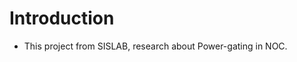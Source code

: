 <!---
/*******************************************************************************
// Project name   :
// File name      : REAME.md
// Created date   : Fri 04 Aug 2017 02:57:13 PM ICT
// Author         : Huy-Hung Ho
// Last modified  : Fri 04 Aug 2017 02:57:13 PM ICT
// Desc           :
*******************************************************************************/
-->
# Introduction
- This project from SISLAB, research about Power-gating in NOC. 
